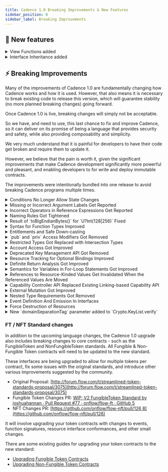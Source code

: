```yaml
---
title: Cadence 1.0 Breaking Improvements & New Features
sidebar_position: 0
sidebar_label: Breaking Improvements
---
```


## 💫 New features

<details>

<summary>View Functions added</summary>

#### 💡 Motivation

View functions allow developers to improve the reliability and safety of their programs, and helps them to reason about the effects of their and the programs of others.

Developers can mark their functions as `view`, which disallows the function from performing state changes. That also makes the intent of functions clear to other programmers, as it allows them to distinguish between functions that change state and ones that do not.

#### ℹ️ Description

Cadence has added support for annotating functions with the `view` keyword, which enforces that no “mutating” operations occur inside the body of the function. The `view` keyword is placed before the `fun` keyword in a function declaration or function expression.

If a function has no `view` annotation, it is considered “non-view”, and users should encounter no difference in behavior in these functions from what they are used to.

If a function does have a `view` annotation, then the following mutating operations are not allowed:

- Writing to, modifying, or destroying any resources
- Writing to or modifying any references
- Assigning to or modifying any variables that cannot be determined to have been created locally inside of the `view` function in question. In particular, this means that captured and global variables cannot be written in these functions
- Calling a non-`view` function
  This feature was proposed in [FLIP 1056](https://github.com/onflow/flips/blob/main/cadence/20220715-cadence-purity-analysis.md). To learn more, please consult the FLIP and documentation.

#### 🔄 Adoption

You can adopt view functions by adding the `view` modifier to all functions that do not perform mutating operations.

#### ✨ Example

Before:
The function `getCount` of a hypothetical NFT collection returns the number of NFTs in the collection.

```cadence

access(all)
resource Collection {

  access(all)
  var ownedNFTs: @{UInt64: NonFungibleToken.NFT}

  init () {
    self.ownedNFTs<- {}
  }

  access(all)
  fun getCount(): Int {
    returnself.ownedNFTs.length
  }

  /* ... rest of implementation ... */
}

```

After:
The function `getCount` does not perform any state changes, it only reads the length of the collection and returns it. Therefore it can be marked as `view.`

```cadence

    access(all)
    view fun getCount(): Int {
//  ^^^^ addedreturnself.ownedNFTs.length
    }

```

</details>

<details>

<summary>Interface Inheritance added</summary>

#### 💡 Motivation

Previously, interfaces could not inherit from other interfaces, which required developers to repeat code.
Interface inheritance allows code abstraction and code reuse.

#### ℹ️ Description and ✨ example

Interfaces can now inherit from other interfaces of the same kind. This makes it easier for developers to structure their conformances and reduces a lot of redundant code.

For example, suppose there are two resource interfaces `Receiver` and `Vault`, and suppose all implementations of the `Vault` would also need to conform to the interface `Receiver`.

Previously, there was no way to enforce this. Anyone who implements the `Vault` would have to explicitly specify that their concrete type also implements the `Receiver`. But it was not always guaranteed that all implementations would follow this informal agreement.
With interface inheritance, the `Vault` interface can now inherit/conform to the `Receiver` interface.

```cadence
access(all)
resource interface Receiver {
    access(all)
    fun deposit(_ something:@AnyResource)
}

access(all)
resource interface Vault: Receiver {
    access(all)
    fun withdraw(_ amount: Int):@Vault
}
```

Thus, anyone implementing the `Vault` interface would also have to implement the `Receiver` interface as well.

```cadence
access(all)
resource MyVault: Vault {
  // Required!
  access(all)
  fun withdraw(_ amount: Int):@Vault {}
  // Required!
  access(all)
  fun deposit(_ something:@AnyResource) {}
}
```

This feature was proposed in [FLIP 40](https://github.com/onflow/flips/blob/main/cadence/20221024-interface-inheritance.md). To learn more, please consult the FLIP and documentation.

</details>

## ⚡ Breaking Improvements

Many of the improvements of Cadence 1.0 are fundamentally changing how Cadence works and how it is used. However, that also means it is necessary to break existing code to release this version, which will guarantee stability (no more planned breaking changes) going forward.

Once Cadence 1.0 is live, breaking changes will simply not be acceptable.

So we have, and need to use, this last chance to fix and improve Cadence, so it can deliver on its promise of being a language that provides security and safety, while also providing composability and simplicity.

We very much understand that it is painful for developers to have their code get broken and require them to update it.

However, we believe that the pain is worth it, given the significant improvements that make Cadence development significantly more powerful and pleasant, and enabling developers to for write and deploy immutable contracts.

The improvements were intentionally bundled into one release to avoid breaking Cadence programs multiple times.

<details>

<summary>Conditions No Longer Allow State Changes</summary>

#### 💡 Motivation

In the current version of Cadence, pre-conditions and post-conditions may perform state changes, e.g. by calling a function that performs a mutation. This may result in unexpected behavior, which might lead to bugs.

To make conditions predictable, they are no longer allowed to perform state changes.

#### ℹ️ Description

Pre-conditions and post-conditions are now considered `view` contexts, meaning that any operations that would be prevented inside of a `view` function are also not permitted in a pre-condition or post-condition.

This is to prevent underhanded code wherein a user modifies global or contract state inside of a condition, where they are meant to simply be asserting properties of that state.

In particular, since only expressions were permitted inside conditions already, this means that if users wish to call any functions in conditions, these functions must now be made `view` functions.

This improvement was proposed in [FLIP 1056 7](https://github.com/onflow/flips/blob/main/cadence/20220715-cadence-purity-analysis.md). To learn more, please consult the FLIP and documentation.

#### 🔄 Adoption

Conditions which perform mutations will now result in the error “Impure operation performed in view context”.
Adjust the code in the condition so it does not perform mutations.

The condition may be considered mutating, because it calls a mutating, i.e. non-`view` function. It might be possible to mark the called function as `view`, and the body of the function may need to get updated in turn.

#### ✨ Example

**Before:**

The function `withdraw` of a hypothetical NFT collection interface allows the withdrawal of an NFT with a specific ID. In its post-condition, the function states that at the end of the function, the collection should have exactly one fewer item than at the beginning of the function.

```cadence
access(all)
resource interface Collection {

  access(all)
  fun getCount(): Int

  access(all)
  fun withdraw(id: UInt64):@NFT {
    post {
          getCount() == before(getCount()) - 1
    }
  }

  /* ... rest of interface ... */
}
```

**After:**

The calls to `getCount` in the post-condition are not allowed and result in the error “Impure operation performed in view context”, because the `getCount` function is considered a mutating function, as it does not have the `view` modifier.

Here, as the `getCount` function only performs a read-only operation and does not change any state, it can be marked as `view`.

```cadence
    access(all)
    view fun getCount(): Int
//  ^^^^
```

</details>

<details>

<summary>Missing or Incorrect Argument Labels Get Reported</summary>

#### 💡 Motivation

Previously, missing or incorrect argument labels of function calls were not reported. This had the potential to confuse developers or readers of programs, and could potentially lead to bugs.

#### ℹ️ Description

Function calls with missing argument labels are now reported with the error message “missing argument label”, and function calls with incorrect argument labels are now reported with the error message “incorrect argument label”.

#### 🔄 Adoption

- Function calls with missing argument labels should be updated to include the required argument labels.
- Function calls with incorrect argument labels should be fixed by providing the correct argument labels.

#### ✨ Example

Contract `TestContract` deployed at address `0x1`:

```cadence
access(all)
contract TestContract {

  access(all)
  structTestStruct {

  access(all)
  let a: Int

  access(all)
  let b: String

  init(first: Int, second: String) {
    self.a = first
    self.b = second
    }
  }
}
```

**Incorrect program**:

The initializer of `TestContract.TestStruct` expects the argument labels `first` and `second`.

However, the call of the initializer provides the incorrect argument label `wrong` for the first argument, and is missing the label for the second argument.

```cadence

// Scriptimport TestContract from 0x1

access(all)
fun main() {
    TestContract.TestStruct(wrong: 123, "abc")
}

```

This now results in the following errors:

```go

error: incorrect argument label
  --> script:4:34
   |
 4 |           TestContract.TestStruct(wrong: 123, "abc")
   |                                   ^^^^^ expected `first`, got `wrong`

error: missing argument label: `second`
  --> script:4:46
   |
 4 |           TestContract.TestStruct(wrong: 123, "abc")
   |                                               ^^^^^

```

**Corrected program**:

```cadence

// Scriptimport TestContract from 0x1
access(all)
fun main() {
    TestContract.TestStruct(first: 123, second: "abc")
}

```

We would like to thank community member @justjoolz for reporting this bug.

</details>

<details>

<summary>Incorrect Operators in Reference Expressions Get Reported</summary>

#### 💡 Motivation

Previously, incorrect operators in reference expressions were not reported.

This had the potential to confuse developers or readers of programs, and could potentially lead to bugs.

#### ℹ️ Description

The syntax for reference expressions is `&v as &T`, which represents taking a reference to value `v` as type `T`.
Reference expressions that used other operators, such as `as?` and `as!`, e.g. `&v as! &T`, were incorrect and were previously not reported as an error.

The syntax for reference expressions improved to just `&v`. The type of the resulting reference must still be provided explicitly.
If the type is not explicitly provided, the error “cannot infer type from reference expression: requires an explicit type annotation” is reported.

For example, existing expressions like `&v as &T` provide an explicit type, as they statically assert the type using `as &T`. Such expressions thus keep working and do *not* have to be changed.

Another way to provide the type for the reference is by explicitly typing the target of the expression, for example, in a variable declaration, e.g. via `let ref: &T = &v`.

This improvement was proposed in [FLIP 941](https://github.com/onflow/flips/blob/main/cadence/20220516-reference-creation-semantics.md). To learn more, please consult the FLIP and documentation.

#### 🔄 Adoption

Reference expressions which use an operator other than `as` need to be changed to use the `as` operator.
In cases where the type is already explicit, the static type assertion (`as &T`) can be removed.

#### ✨ Example

**Incorrect program**:
The reference expression uses the incorrect operator `as!`.

```cadence
let number = 1
let ref = &number as! &Int
```

This now results in the following error:

```bash
error: cannot infer type from reference expression: requires an explicit type annotation
 --> test:3:17
  |
3 |let ref = &number as! &Int
  |           ^
```

**Corrected program**:

```cadence
let number = 1
let ref = &number as &Int
```

Alternatively, the same code can now also be written as follows:

```cadence
let number = 1
let ref: &Int = &number
```

</details>

<details>

<summary>Naming Rules Got Tightened</summary>

#### 💡 Motivation

Previously, Cadence allowed language keywords (e.g. `continue`, `for`, etc.) to be used as names. For example, the following program was allowed:

```cadence
fun continue(import: Int, break: String) { ... }
```

This had the potential to confuse developers or readers of programs, and could potentially lead to bugs.

#### ℹ️ Description

Most language keywords are no longer allowed to be used as names.
Some keywords are still allowed to be used as names, as they have limited significance within the language. These allowed keywords are as follows:

- `from`: only used in import statements `import foo from ...`
- `account`: used in access modifiers `access(account) let ...`
- `all`: used in access modifier `access(all) let ...`
- `view`: used as modifier for function declarations and expressions `view fun foo()...`, let `f = view fun () ...`
  Any other keywords will raise an error during parsing, such as:

```cadence
let break: Int = 0
//  ^ error: expected identifier after start of variable declaration, got keyword break
```

#### 🔄 Adoption

Names which use language keywords must be renamed.

#### ✨ Example

**Before:**
A variable is named after a language keyword.

```cadence
let contract = signer.borrow<&MyContract>(name: "MyContract")
//  ^ error: expected identifier after start of variable declaration, got keyword contract
```

**After:**
The variable is renamed to avoid the clash with the language keyword.

```cadence
let myContract = signer.borrow<&MyContract>(name: "MyContract")
```

</details>

<details>

<summary>Result of `toBigEndianBytes()` for `U?Int(128|256)` Fixed</summary>

#### 💡 Motivation

Previously, the implementation of `.toBigEndianBytes()` was incorrect for the large integer types `Int128`, `Int256`, `UInt128`, and `UInt256`.

This had the potential to confuse developers or readers of programs, and could potentially lead to bugs.

#### ℹ️ Description

Calling the `toBigEndianBytes` function on smaller sized integer types returns the exact number of bytes that fit into the type, left-padded with zeros. For instance, `Int64(1).toBigEndianBytes()` returns an array of 8 bytes, as the size of `Int64` is 64 bits, 8 bytes.

Previously, the `toBigEndianBytes` function erroneously returned variable-length byte arrays without padding for the large integer types `Int128`, `Int256`, `UInt128`, and `UInt256`. This was inconsistent with the smaller fixed-size numeric types, such as `Int8`, and `Int32`.

To fix this inconsistency, `Int128` and `UInt128` now always return arrays of 16 bytes, while `Int256` and `UInt256` return 32 bytes.

#### ✨ Example

```cadence
let someNum: UInt128 = 123456789
let someBytes: [UInt8] = someNum.toBigEndianBytes()
// OLD behavior;
// someBytes = [7, 91, 205, 21]
// NEW behavior:
// someBytes = [0, 0, 0, 0, 0, 0, 0, 0, 0, 0, 0, 0, 7, 91, 205, 21]
```

#### 🔄 Adoption

Programs that use `toBigEndianBytes` directly, or indirectly by depending on other programs, should be checked for how the result of the function is used. It might be necessary to adjust the code to restore existing behavior.

If a program relied on the previous behavior of truncating the leading zeros, then the old behavior can be recovered by first converting to a variable-length type, `Int` or `UInt`, as the `toBigEndianBytes` function retains the variable-length byte representations, i.e. the result has no padding bytes.

```cadence
let someNum: UInt128 = 123456789
let someBytes: [UInt8] = UInt(someNum).toBigEndianBytes()
// someBytes = [7, 91, 205, 21]
```

</details>

<details>

<summary>Syntax for Function Types Improved</summary>

#### 💡 Motivation

Previously, function types were expressed using a different syntax from function declarations or expressions. The previous syntax was unintuitive for developers, making it hard to write and read code that used function types.

#### ℹ️ Description and ✨ examples

Function types are now expressed using the `fun` keyword, just like expressions and declarations. This improves readability and makes function types more obvious.

For example, given the following function declaration:

```cadence
fun foo(n: Int8, s: String): Int16 { /* ... */ }
```

The function `foo` now has the type `fun(Int8, String): Int16`.
The `:` token is right-associative, so functions that return other functions can have their types written without nested parentheses:

```cadence
fun curriedAdd(_ x: Int): fun(Int): Int {
  return fun(_ y: Int): Int {
    return x+ y
  }
}
// function `curriedAdd` has the type `fun(Int): fun(Int): Int`
```

To further bring the syntax for function types closer to the syntax of function declarations expressions, it is now possible to omit the return type, in which case the return type defaults to `Void`.

```rust
fun logTwice(_ value: AnyStruct) {// Return type is implicitly `Void`
  log(value)
  log(value)
}

// The function types of these variables are equivalent
let logTwice1: fun(AnyStruct): Void = logTwice
let logTwice2: fun(AnyStruct) = logTwice
```

As a bonus consequence, it is now allowed for any type to be parenthesized. This is useful for complex type signatures, or for expressing optional functions:

```rust

// A function that returns an optional Int16
let optFun1: fun (Int8): Int16? =
  fun (_: Int8): Int? { return nil }

// An optional function that returns an Int16
let optFun2: (fun (Int8): Int16)? = nil

```

This improvement was proposed in \*\*\*\*[FLIP 43](https://github.com/onflow/flips/blob/main/cadence/20221018-change-fun-type-syntax.md).

#### 🔄 Adoption

Programs that use the old function type syntax need to be updated by replacing the surrounding parentheses of function types with the `fun` keyword.

**Before:**

```rust
let baz: ((Int8, String): Int16) = foo
      // ^                     ^
      // surrounding parentheses of function type
```

**After:**

```cadence
let baz: fun (Int8, String): Int16 = foo
```

</details>

<details>

<summary>Entitlements and Safe Down-casting</summary>

#### 💡 Motivation

Previously, Cadence’s main access-control mechanism, restricted reference types, has been a source of confusion and mistakes for contract developers.

Developers new to Cadence often were surprised and did not understand why access-restricted functions, like the `withdraw` function of the fungible token `Vault` resource type, were declared as `pub`, making the function publicly accessible – access would later be restricted through a restricted type.

It was too easy to accidentally give out a `Capability` with a more permissible type than intended, leading to security problems.
Additionally, because what fields and functions were available to a reference depended on what the type of the reference was, references could not be downcast, leading to ergonomic issues.

#### ℹ️ Description

Access control has improved significantly.
When giving another user a reference or `Capability` to a value you own, the fields and functions that the user can access is determined by the type of the reference or `Capability`.

Previously, access to a value of type `T`, e.g. via a reference `&T`, would give access to all fields and functions of `T`. Access could be restricted, by using a restricted type. For example, a restricted reference `&T{I}` could only access members that were `pub` on `I`. Since references could not be downcast, any members defined on `T` but not on `I` were unavailable to this reference, even if they were `pub`.

Access control is now handled using a new feature called Entitlements, as originally proposed across [\*\*FLIP 54 3](https://github.com/onflow/flips/blob/main/cadence/20221214-auth-remodel.md)** and **[FLIP 94 3](https://github.com/onflow/flips/blob/main/cadence/20230623-entitlement-improvements.md)\*\*.

A reference can now be “entitled” to certain facets of an object. For example, the reference `auth(Withdraw) &Vault` is entitled to access fields and functions of `Vault` which require the `Withdraw` entitlement.

Entitlements can be are declared using the new `entitlement` syntax.

Members can be made to require entitlements using the access modifier syntax `access(E)`, where `E` is an entitlement that the user must posses.

For example:

```cadence
entitlement Withdraw

access(Withdraw)
fun withdraw(amount: UFix64): @Vault
```

References can now always be down-casted, the standalone `auth` modifier is not necessary anymore, and got removed.

For example, the reference `&{Provider}` can now be downcast to `&Vault`, so access control is now handled entirely through entitlements, rather than types.

To learn more, please refer to the [documentation](https://cadence-lang.org/docs/1.0/language/access-control#entitlements).

#### 🔄 Adoption

The access modifiers of fields and functions need to be carefully audited and updated.

Fields and functions that have the `pub` access modifier are now callable by anyone with any reference to that type. If access to the member should be restricted, the `pub` access modifier needs to be replaced with an entitlement access modifier.

When creating a `Capability` or a reference to a value, **it must be carefully considered which entitlements are provided to the recipient of that `Capability` or reference** – only the entitlements which are necessary and not more should be include in the `auth` modifier of the reference type.

#### ✨ Example

**Before:**
The `Vault` resource was originally written like so:

```cadence
access(all)
resource interface Provider {
  access(all)
  funwithdraw(amount:UFix64): @Vault {
  // ...
  }
}

access(all)
resource Vault: Provider, Receiver, Balance {
  access(all)
  fun withdraw(amount:UFix64): @Vault {
  // ...
  }

  access(all)
  fun deposit(from: @Vault) {
  // ...
  }

  access(all)
  var balance: UFix64
}

```

**After:**
The `Vault` resource might now be written like this:

```cadence

access(all) entitlement Withdraw

access(all)
resource interface Provider {
  access(Withdraw)
  funwithdraw(amount:UFix64): @Vault {
  // ...
  }
}

access(all)
resource Vault: Provider, Receiver, Balance {

  access(Withdraw)// withdrawal requires permission
  fun withdraw(amount:UFix64): @Vault {
  // ...
  }

  access(all)
  fun deposit(from: @Vault) {
  // ...
  }

  access(all)
  var balance: UFix64
}
```

Here, the `access(Withdraw)` syntax means that a reference to `Vault` must possess the `Withdraw` entitlement in order to be allowed to call the `withdraw` function, which can be given when a reference or `Capability` is created by using a new syntax: `auth(Withdraw) &Vault`.

This would allow developers to safely downcast `&{Provider}` references to `&Vault` references if they want to access functions like `deposit` and `balance`, without enabling them to call `withdraw`.

</details>

<details>

<summary>`pub` and `priv` Access Modifiers Got Removed</summary>

#### 💡 Motivation

With the previously mentioned entitlements feature, which uses `access(E)` syntax to denote entitled access, the `pub`, `priv` and `pub(set)` modifiers became the only access modifiers that did not use the `access` syntax.

This made the syntax inconsistent, making it harder to read and understand programs.

In addition, `pub` and `priv` already had alternatives/equivalents: `access(all)` and `access(self)`.

#### ℹ️ Description

The `pub`, `priv` and `pub(set)` access modifiers got removed from the language, in favor of their more explicit `access(all)` and `access(self)` equivalents (for `pub` and `priv`, respectively).

This makes access modifiers more uniform and better match the new entitlements syntax.

This improvement was originally proposed in [FLIP 84 2](https://github.com/onflow/flips/blob/main/cadence/20230505-remove-priv-and-pub.md).

#### 🔄 Adoption

Users should replace any `pub` modifiers with `access(all)`, and any `priv` modifiers with `access(self)`.

Fields that were defined as `pub(set)` will no longer be publicly assignable, and no access modifier now exists that replicates this old behavior. If the field should stay publicly assignable, a `access(all)` setter function that updates the field needs to be added, and users have to switch to using it instead of directly assigning to the field.

#### ✨ Example

**Before:**
Types and members could be declared with `pub` and `priv`:

```cadence
pub resource interface Collection {
  pub fun getCount(): Int

  priv fun myPrivateFunction()

  pub(set) let settableInt: Int

  /* ... rest of interface ... */
}
```

**After:**
The same behavior can be achieved with `access(all)` and `access(self)`

```cadence
access(all)
resource interface Collection {

  access(all)
  fun getCount(): Int

  access(self)
  fun myPrivateFunction()

  access(all)
  let settableInt: Int

  // Add a public setter method, replacing pub(set)
  access(all)
  fun setIntValue(_ i:Int): Int

  /* ... rest of interface ... */
}
```

</details>

<details>

<summary>Restricted Types Got Replaced with Intersection Types</summary>

#### 💡 Motivation

With the improvements to access control enabled by entitlements and safe down-casting, the restricted type feature is redundant.

#### ℹ️ Description

Restricted types have been removed. All types, including references, can now be down-casted, restricted types are no longer used for access control.

At the same time intersection types got introduced. Intersection types have the syntax `{I1, I2, ... In}`, where all elements of the set of types (`I1, I2, ... In`) are interface types. A value is part of the intersection type if it conforms to all the interfaces in the intersection type’s interface set. This functionality is equivalent to restricted types that restricted `AnyStruct` and `AnyResource.`

This improvement was proposed in [FLIP 85](https://github.com/onflow/flips/blob/main/cadence/20230505-remove-restricted-types.md). To learn more, please consult the FLIP and documentation.

#### 🔄 Adoption

Code that relies on the restriction behavior of restricted types can be safely changed to just use the concrete type directly, as entitlements will make this safe. For example, `&Vault{Balance}` can be replaced with just `&Vault`, as access to `&Vault` only provides access to safe operations, like getting the balance – **privileged operations, like withdrawal, need additional entitlements.**

Code that uses `AnyStruct` or `AnyResource` explicitly as the restricted type, e.g. in a reference, `&AnyResource{I}`, needs to remove the use of `AnyStruct` / `AnyResource`. Code that already uses the syntax `&{I}` can stay as-is.

#### ✨ Example

**Before:**

This function accepted a reference to a `T` value, but restricted what functions were allowed to be called on it to those defined on the `X`, `Y`, and `Z` interfaces.

```cadence
access(all)
resource interface X {
  access(all)
  fun foo()
}

access(all)
resource interface Y {
  access(all)
  fun bar()
}

access(all)
resource interface Z {
  access(all)
  fun baz()
}

access(all)
resource T: X, Y, Z {
  // implement interfaces
  access(all)
  fun qux() {
  // ...
  }
}

access(all)
fun exampleFun(param: &T{X, Y, Z}) {
  // `param` cannot call `qux` here, because it is restricted to
  // `X`, `Y` and `Z`.
}

```

**After:**
This function can be safely rewritten as:

```cadence
access(all)
resource interface X {
  access(all)
  fun foo()
}

access(all)
resource interface Y {
  access(all)
  fun bar()
}

resource interface Z {
  access(all)
  fun baz()
}

access(all)
entitlement Q

access(all)
resource T: X, Y, Z {
  // implement interfaces
  access(Q)
  fun qux() {
  // ...
  }
}

access(all)
fun exampleFun(param: &T) {
  // `param` still cannot call `qux` here, because it lacks entitlement `Q`
}

```

Any functions on `T` that the author of `T` does not want users to be able to call publicly should be defined with entitlements, and thus will not be accessible to the unauthorized `param` reference, like with `qux` above.

</details>

<details>

<summary>Account Access Got Improved</summary>

#### 💡 Motivation

Previously, access to accounts was granted wholesale: Users would sign a transaction, authorizing the code of the transaction to perform any kind of operation, for example, write to storage, but also add keys or contracts.

Users had to trust that a transaction would only perform supposed access, e.g. storage access to withdraw tokens, but still had to grant full access, which would allow the transaction to perform other operations.

Dapp developers who require users to sign transactions should be able to request the minimum amount of access to perform the intended operation, i.e. developers should be able to follow the principle of least privilege (PoLA).

This allows users to trust the transaction and Dapp.

#### ℹ️ Description

Previously, access to accounts was provided through the built-in types `AuthAccount` and `PublicAccount`: `AuthAccount` provided full *write* access to an account, whereas `PublicAccount` only provided *read* access.

With the introduction of entitlements, this access is now expressed using entitlements and references, and only a single `Account` type is necessary. In addition, storage related functionality were moved to the field `Account.storage`.

Access to administrative account operations, such as writing to storage, adding keys, or adding contracts, is now gated by both coarse grained entitlements (e.g. `Storage`, which grants access to all storage related functions, and `Keys`, which grants access to all key management functions), as well as fine-grained entitlements (e.g. `SaveValue` to save a value to storage, or `AddKey` to add a new key to the account).

Transactions can now request the particular entitlements necessary to perform the operations in the transaction.

This improvement was proposed in [FLIP 92](https://github.com/onflow/flips/blob/main/cadence/20230525-account-type.md). To learn more, consult the FLIP and the documentation.

#### 🔄 Adoption

Code that previously used `PublicAccount` can simply be replaced with an unauthorized account reference, `&Account.`

Code that previously used `AuthAccount` must be replaced with an authorized account reference. Depending on what functionality of the account is accessed, the appropriate entitlements have to be specified.

For example, if the `save` function of `AuthAccount` was used before, the function call must be replaced with `storage.save`, and the `SaveValue` or `Storage` entitlement is required.

#### ✨ Example

**Before:**

The transactions wants to save a value to storage. It must request access to the whole account, even though it does not need access beyond writing to storage.

```cadence
transaction {
  prepare(signer: AuthAccount) {
    signer.save("Test", to: /storage/test)
  }
}
```

**After:**

The transaction requests the fine-grained account entitlement `SaveValue`, which allows the transaction to call the `save` function.

```cadence
transaction {
  prepare(signer: auth(SaveValue)&Account) {
    signer.storage.save("Test", to: /storage/test)
  }
}
```

If the transaction attempts to perform other operations, such as adding a new key, it is rejected:

```cadence
transaction {
  prepare(signer: auth(SaveValue)&Account) {
    signer.storage.save("Test", to: /storage/test)
    signer.keys.add(/* ... */)
    //          ^^^ Error: Cannot call function, requires `AddKey` or `Keys` entitlement
  }
}
```

</details>

<details>

<summary>Deprecated Key Management API Got Removed</summary>

#### 💡 Motivation

Cadence provides two key management APIs:

- The original, low-level API, which worked with RLP-encoded keys
- The improved, high-level API, which works with convenient data types like `PublicKey`, `HashAlgorithm`, and `SignatureAlgorithm`
  The improved API was introduced, as the original API was difficult to use and error-prone.
  The original API was deprecated in early 2022.

#### ℹ️ Description

The original account key management API, got removed. Instead, the improved key management API should be used.
To learn more,

#### 🔄 Adoption

Replace uses of the original account key management API functions with equivalents of the improved API:
| Removed | Replacement |
| --------------------------- | ------------------- |
| AuthAccount.addPublicKey | Account.keys.add |
| AuthAccount.removePublicKey | Account.keys.revoke |
To learn more, please refer to the [documentation](https://developers.flow.com/cadence/language/accounts#account-keys).

#### ✨ Example

**Before:**

```cadence

transaction(encodedPublicKey: [UInt8]) {
  prepare(signer: AuthAccount) {
    signer.addPublicKey(encodedPublicKey)
  }
}

```

**After:**

```cadence
transaction(publicKey: [UInt8]) {
  prepare(signer: auth(Keys) &Account) {
    signer.keys.add(
      publicKey: PublicKey(
        publicKey: publicKey,
        signatureAlgorithm: SignatureAlgorithm.ECDSA_P256
      ),
      hashAlgorithm: HashAlgorithm.SHA3_256,
      weight: 100.0
    )
  }
}
```

</details>

<details>

<summary>Resource Tracking for Optional Bindings Improved</summary>

#### 💡 Motivation

Previously, resource tracking for optional bindings (”if-let statements”) was implemented incorrectly, leading to errors for valid code.
This required developers to add workarounds to their code.

#### ℹ️ Description

Resource tracking for optional bindings (”if-let statements”) was fixed.

For example, the following program used to be invalid, reporting a resource loss error for `optR`:

```cadence
resource R {}
fun asOpt(_ r: @R): @R? {
  return <-r
}

fun test() {
  let r <- create R()
  let optR <- asOpt(<-r)
  if let r2 <- optR {
      destroy r2
  }
}
```

This program is now considered valid.

#### 🔄 Adoption

New programs do not need workarounds anymore, and can be written naturally.

Programs that previously resolved the incorrect resource loss error with a workaround, for example by invalidating the resource also in the else-branch or after the if-statement, are now invalid:

```cadence

fun test() {
  let r <- createR()
  let optR <-asOpt(<-r)
  if let r2 <- optR {
    destroy r2
  } else {
    destroy optR
    // unnecessary, but added to avoid error
  }
}
```

The unnecessary workaround needs to be removed.

</details>

<details>

<summary>Definite Return Analysis Got Improved</summary>

#### 💡 Motivation

Definite return analysis determines if a function always exits, in all possible execution paths, e.g. through a `return` statement, or by calling a function that never returns, like `panic`.

This analysis was incomplete and required developers to add workarounds to their code.

#### ℹ️ Description

The definite return analysis got significantly improved.

This means that the following program is now accepted: both branches of the if-statement exit, one using a `return` statement, the other using a function that never returns, `panic`:

```cadence
resource R {}

fun mint(id: UInt64):@R {
  if id > 100 {
    return <- create R()
  } else {
    panic("bad id")
  }
}
```

The program above was previously rejected with a “missing return statement” error – even though we can convince ourselves that the function will exit in both branches of the if-statement, and that any code after the if-statement is unreachable, the type checker was not able to detect that – it now does.

#### 🔄 Adoption

New programs do not need workarounds anymore, and can be written naturally.
Programs that previously resolved the incorrect error with a workaround, for example by adding an additional exit at the end of the function, are now invalid:

```cadence

resource R {}

fun mint(id: UInt64):@R {
  if id > 100 {
    return <- create R()
  } else {
    panic("bad id")
  }

  // unnecessary, but added to avoid error
  panic("unreachable")
}
```

The improved type checker now detects and reports the unreachable code after the if-statement as an error:

```bash
error: unreachable statement
--> test.cdc:12:4
  |
12|  panic("unreachable")
  |  ^^^^^^^^^^^^^^^^^^^^
exit status 1
```

To make the code valid, simply remove the unreachable code.

</details>

<details>

<summary>Semantics for Variables in For-Loop Statements Got Improved</summary>

#### 💡 Motivation

Previously, the iteration variable of `for-in` loops was re-assigned on each iteration.

Even though this is a common behavior in many programming languages, it is surprising behavior and a source of bugs.

The behavior was improved to the often assumed/expected behavior of a new iteration variable being introduced for each iteration, which reduces the likelihood for a bug.

#### ℹ️ Description

The behavior of `for-in` loops improved, so that a new iteration variable is introduced for each iteration.

This change only affects few programs, as the behavior change is only noticeable if the program captures the iteration variable in a function value (closure).

This improvement was proposed in [FLIP 13 1](https://github.com/onflow/flips/blob/main/cadence/20221011-for-loop-semantics.md). To learn more, consult the FLIP and documentation.

#### ✨ Example

Previously, `values` would result in `[3, 3, 3]`, which might be surprising and unexpected. This is because `x` was *reassigned* the current array element on each iteration, leading to each function in `fs` returning the last element of the array.

```cadence
// Capture the values of the array [1, 2, 3]
let fs: [((): Int)] = []
for x in [1, 2, 3] {
  // Create a list of functions that return the array value
  fs.append(fun (): Int {
    return x
  })
}

// Evaluate each function and gather all array values
let values: [Int] = []
for f in fs {
  values.append(f())
}
```

</details>

<details>

<summary>References to Resource-Kinded Values Get Invalidated When the Referenced Values Are Moved</summary>

#### 💡 Motivation

Previously, when a reference is taken to a resource, that reference remains valid even if the resource was moved, for example when created and moved into an account, or moved from one account into another.

In other words, references to resources stayed alive forever. This could be a potential safety foot-gun, where one could gain/give/retain unintended access to resources through references.

#### ℹ️ Description

References are now invalidated if the referenced resource is moved after the reference was taken. The reference is invalidated upon the first move, regardless of the origin and the destination.

This feature was proposed in [FLIP 1043](https://github.com/onflow/flips/blob/main/cadence/20220708-resource-reference-invalidation.md). To learn more, please consult the FLIP and documentation.

#### ✨ Example

```cadence
// Create a resource.
let r <-createR()

// And take a reference.
let ref = &r as &R

// Then move the resource into an account.
account.save(<-r, to: /storage/r)

// Update the reference.
ref.id = 2

```

Old behavior:

```cadence

// This will also update the referenced resource in the account.
ref.id = 2

```

The above operation will now result in a static error.

```cadence

// Trying to update/access the reference will produce a static error:
//     "invalid reference: referenced resource may have been moved or destroyed"
ref.id = 2

```

However, not all scenarios can be detected statically. e.g:

```cadence

fun test(ref: &R) {
  ref.id = 2
}
```

In the above function, it is not possible to determine whether the resource to which the reference was taken has been moved or not. Therefore, such cases are checked at run-time, and a run-time error will occur if the resource has been moved.

#### 🔄 Adoption

Review code that uses references to resources, and check for cases where the referenced resource is moved. Such code may now be reported as invalid, or result in the program being aborted with an error when a reference to a moved resource is de-referenced.

</details>

<details>

<summary>Capability Controller API Replaced Existing Linking-based Capability API</summary>

#### 💡 Motivation

Cadence encourages a capability-based security model. Capabilities are themselves a new concept that most Cadence programmers need to understand.

The existing API for capabilities was centered around “links” and “linking”, and the associated concepts of the public and private storage domains, led to capabilities being even confusing and awkward to use.
An better API is easier to understand and easier to work with.

#### ℹ️ Description

The existing linking-based capability API has been replaced by a more powerful and easier to use API based on the notion of Capability Controllers. The new API makes the creation of new and the revocation of existing capabilities simpler.

This improvement was proposed in [FLIP 798 9](https://github.com/onflow/flips/blob/main/cadence/20220203-capability-controllers.md). To learn more, consult the FLIP and the documentation.

#### 🔄 Adoption

Existing uses of the linking-based capability API must be replaced with the new Capability Controller API.
| Removed | Replacement |
| --------------------------------------------------------------- | --------------------------------------------------------------------- | ------------------------------------ | --------------------------------------------------------------------- |
| AuthAccount.link, with private path | Account.capabilities.storage.issue |
| AuthAccount.link, with public path | Account.capabilities.storage.issue and Account.capabilities.publish |
| AuthAccount.linkAccount | AuthAccount.capabilities.account.issue |
| AuthAccount.unlink, with private path | - Get capability controller: Account.capabilities.storage/account.get |
| - Revoke controller: Storage/AccountCapabilityController.delete | | AuthAccount.unlink, with public path | - Get capability controller: Account.capabilities.storage/account.get |

- Revoke controller: Storage/AccountCapabilityController.delete
- Unpublish capability:Account.capabilities.unpublish || AuthAccount/PublicAccount.getCapability | Account.capabilities.get || AuthAccount/PublicAccount.getCapability with followed borrow | Account.capabilities.borow || AuthAccount.getLinkTarget | N/A |

#### ✨ Example

Assume there is a `Counter` resource which stores a count, and it implements an interface `HasCount` which is used to allow read access to the count.

```cadence
access(all)
resource interface HasCount {
  access(all)
  count: Int
}

access(all)
resource Counter: HasCount {
  access(all)
  var count: Int

  init(count: Int) {
    self.count = count
  }
}
```

Granting access, before:

```cadence
transaction {
  prepare(signer: AuthAccount) {
    signer.save(
      <-create Counter(count: 42),
      to: /storage/counter
    )
    signer.link<&{HasCount}>(
      /public/hasCount,
      target: /storage/counter
    )
  }
}
```

Granting access, after:

```cadence
transaction {
  prepare(signer: auth(Storage, Capabilities)&Account) {
    signer.save(
      <-create Counter(count: 42),
      to: /storage/counter
    )
    let cap = signer.capabilities.storage.issue<&{HasCount}>(
      /storage/counter
    )
    signer.capabilities.publish(cap, at: /public/hasCount)
  }
}
```

Getting access, before:

```cadence
access(all)
fun main(): Int {
  let counterRef = getAccount(0x1)
    .getCapabilities<&{HasCount}>(/public/hasCount)
    .borrow()!
  return counterRef.count
}
```

Getting access, after:

```cadence
access(all)
fun main(): Int {
  let counterRef = getAccount(0x1)
    .capabilities
    .borrow<&{HasCount}>(/public/hasCount)!
  return counterRef.count
}
```

</details>

<details>

<summary>External Mutation Got Improved</summary>

#### 💡 Motivation

A previous version of Cadence (“Secure Cadence”), attempted to prevent a common safety foot-gun: Developers might use the `let` keyword for a container-typed field, assuming it would be immutable.

Though Secure Cadence implements the [Cadence mutability restrictions FLIP](https://github.com/onflow/flips/blob/main/cadence/20211129-cadence-mutability-restrictions.md), it did not fully solve the problem / prevent the foot-gun and there were still ways to mutate such fields, so a proper solution was devised.

To learn more about the problem and motivation to solve it, please read the associated [Vision](https://github.com/onflow/flips/blob/main/cadence/vision/mutability-restrictions.md) document.

#### ℹ️ Description

The mutability of containers (updating a field of a composite value, key of a map, or index of an array) through references has changed:
When a field/element is accessed through a reference, a reference to the accessed inner object is returned, instead of the actual object. These returned references are unauthorized by default, and the author of the object (struct/resource/etc.) can control what operations are permitted on these returned references by using entitlements and entitlement mappings.
This improvement was proposed in two FLIPs:

- [FLIP 89: Change Member Access Semantics](https://github.com/onflow/flips/blob/main/cadence/20230517-member-access-semnatics.md)
- [FLIP 86: Introduce Built-in Mutability Entitlements 1](https://github.com/onflow/flips/blob/main/cadence/20230519-built-in-mutability-entitlements.md)
  To learn more, please consult the FLIPs and the documentation.

#### 🔄 Adoption

As mentioned in the previous section, the most notable change in this improvement is that, when a field/element is accessed through a reference, a reference to the accessed inner object is returned, instead of the actual object. So developers would need to change their code to:

- Work with references, instead of the actual object, when accessing nested objects through a reference.
- Use proper entitlements for fields when they declare their ow `struct` and `resource` types.

#### ✨ Example

Consider the below resource collection:

```cadence

pub resource MasterCollection {
    publet kittyCollection:@Collection
    publet topshotCollection:@Collection
}

pub resource Collection {
    pub(set)var id: String

    access(all)var ownedNFTs: @{UInt64: NonFungibleToken.NFT}

    access(all) fun deposit(token:@NonFungibleToken.NFT) {... }
}

```

Earlier, it was possible to mutate the inner collections, even if someone only had a reference to the `MasterCollection`. e.g:

```cadence

var masterCollectionRef:&MasterCollection=...// Directly updating the field
masterCollectionRef.kittyCollection.id= "NewID"

// Calling a mutating function
masterCollectionRef.kittyCollection.deposit(<-nft)

// Updating via the referencelet ownedNFTsRef=&masterCollectionRef.kittyCollection.ownedNFTsas&{UInt64: NonFungibleToken.NFT}
destroy ownedNFTsRef.insert(key: 1234,<-nft)

```

Once this change is introduced, the above collection can be re-written as below:

```cadence

pub resource MasterCollection {
    access(KittyCollectorMapping)
let kittyCollection:@Collection

    access(TopshotCollectorMapping)
let topshotCollection:@Collection
}

pub resource Collection {
    pub(set)var id: String

    access(Identity)
var ownedNFTs: @{UInt64: NonFungibleToken.NFT}

    access(Insert)
    fun deposit(token:@NonFungibleToken.NFT) {/* ... */ }
}

// Entitlements and mappings for `kittyCollection`

entitlement KittyCollector

entitlement mapping KittyCollectorMapping {
    KittyCollector -> Insert
    KittyCollector -> Remove
}

// Entitlements and mappings for `topshotCollection`

entitlement TopshotCollector

entitlement mapping TopshotCollectorMapping {
    TopshotCollector -> Insert
    TopshotCollector -> Remove
}

```

Then for a reference with no entitlements, none of the previously mentioned operations would be allowed:

```cadence

var masterCollectionRef:&MasterCollection<-...// Error: Cannot update the field. Doesn't have sufficient entitlements.
masterCollectionRef.kittyCollection.id= "NewID"

// Error: Cannot directly update the dictionary. Doesn't have sufficient entitlements.
destroy masterCollectionRef.kittyCollection.ownedNFTs.insert(key: 1234,<-nft)
destroy masterCollectionRef.ownedNFTs.remove(key: 1234)

// Error: Cannot call mutating function. Doesn't have sufficient entitlements.
masterCollectionRef.kittyCollection.deposit(<-nft)

// Error: `masterCollectionRef.kittyCollection.ownedNFTs` is already a non-auth reference.// Thus cannot update the dictionary. Doesn't have sufficient entitlements.let ownedNFTsRef=&masterCollectionRef.kittyCollection.ownedNFTsas&{UInt64: NonFungibleToken.NFT}
destroy ownedNFTsRef.insert(key: 1234,<-nft)

```

To perform these operations on the reference, one would need to have obtained a reference with proper entitlements:

```cadence

var masterCollectionRef: auth{KittyCollector}&MasterCollection<-...// Directly updating the field
masterCollectionRef.kittyCollection.id= "NewID"

// Updating the dictionary
destroy masterCollectionRef.kittyCollection.ownedNFTs.insert(key: 1234,<-nft)
destroy masterCollectionRef.kittyCollection.ownedNFTs.remove(key: 1234)

// Calling a mutating function
masterCollectionRef.kittyCollection.deposit(<-nft)

```

</details>

<details>

<summary>Nested Type Requirements Got Removed</summary>

#### 💡 Motivation

[Nested Type Requirements 3](https://docs.onflow.org/cadence/language/interfaces/#nested-type-requirements) were a fairly advanced concept of the language.

Just like an interface could require a conforming type to provide a certain field or function, it could also have required the conforming type to provide a nested type.

This is an uncommon feature in other programming languages and hard to understand.

In addition, the value of nested type requirements was never realized. While it was previously used in the FT and NFT contracts, the addition of other language features like interface inheritance and events being emittable from interfaces, there were no more uses case compelling enough to justify a feature of this complexity.

#### ℹ️ Description

Contract interfaces can no longer declare any concrete types (`struct`, `resource` or `enum`) in their declarations, as this would create a type requirement. `event` declarations are still allowed, but these create an `event` type limited to the scope of that contract interface; this `event` is not inherited by any implementing contracts. Nested interface declarations are still permitted, however.

This improvement was proposed in [FLIP 118](https://github.com/onflow/flips/blob/main/cadence/20230711-remove-type-requirements.md).

#### 🔄 Adoption

Any existing code that made use of the type requirements feature should be rewritten not to use this feature.

</details>

<details>

<summary>Event Definition And Emission In Interfaces</summary>

#### 💡 Motivation

In order to support the removal of nested type requirements, events have been made define-able and emit-able from contract interfaces, as events were among the only common uses of the type requirements feature.

#### ℹ️ Description

Contract interfaces may now define event types, and these events can be emitted from function conditions and default implementations in those contract interfaces.

This improvement was proposed in [FLIP 111](https://github.com/onflow/flips/blob/main/cadence/20230417-events-emitted-from-interfaces.md).

#### 🔄 Adoption

Contract interfaces that previously used type requirements to enforce that concrete contracts which implement the interface should also declare a specific event, should instead define and emit that event in the interface.

#### ✨ Example

**Before:**

A contract interface like the one below (`SomeInterface`) used a type requirement to enforce that contracts which implement the interface also define a certain event (`Foo`):

```cadence

contract interface SomeInterface {

    event Foo()
// ^^^^^^^^^^^ type requirement

    fun inheritedFunction()
}

contract MyContract: SomeInterface {

    event Foo()
//  ^^^^^^^^^^^ type definition to satisfy type requirement

    fun inheritedFunction() {
// ...
        emit Foo()
    }
}

```

**After:**

This can be rewritten to emit the event directly from the interface, so that any contracts that implement `Intf` will always emit `Foo` when `inheritedFunction` is called:

```cadence

contract interface Intf {

    event Foo()
// ^^^^^^^^^^^ type definition

    fun inheritedFunction() {
       pre {
          emit Foo()
       }
    }
}

```

</details>

<details>

<summary>Force Destruction of Resources</summary>

#### 💡 Motivation

It was previously possible to panic in the body of a resource or attachment’s `destroy` method, effectively preventing the destruction or removal of that resource from an account. This could be used as an attack vector by handing people undesirable resources or hydrating resources to make them extremely large or otherwise contain undesirable content.

#### ℹ️ Description

Contracts may no longer define `destroy` functions on their resources, and are no longer required to explicitly handle the destruction of resource fields. These will instead be implicitly destroyed whenever a resource is destroyed.
Additionally, developers may define a `ResourceDestroyed` event in the body of a resource definition using default arguments, which will be lazily evaluated and then emitted whenever a resource of that type is destroyed.
This improvement was proposed in [FLIP 131 4](https://github.com/onflow/flips/pull/131).

#### 🔄 Adoption

Contracts that previously used destroy methods will need to remove them, and potentially define a ResourceDestroyed event to track destruction if necessary.

#### ✨ Example

A pair of resources previously written as:

```cadence

eventE(id:Int)
resourceSubResource {
let id:Intinit(id: Int) {
        self.id = id
    }
destroy() {
       emitE(id: self.id)
    }
}
resource R {
let subR: @SubResourceinit(id: Int) {
      self.subR <- createSubResource(id: id)
   }
destroy() {
      destroy self.subR
   }
}

```

can now be equivalently written as:

```cadence

resource SubResource {
    event ResourceDestroyed(id: Int=self.id)
let id: Int
init(id: Int) {
self.id= id
    }
}
resource R {
let subR:@SubResourceinit(id: Int) {
self.subR<- create SubResource(id: id)
   }
}

```

</details>

<details>

<summary>New `domainSeparationTag` parameter added to `Crypto.KeyList.verify`</summary>

#### 💡 Motivation

`KeyList`’s `verify` function used to hardcode the domain separation tag (`"FLOW-V0.0-user"`) used to verify each signature from the list. This forced users to use the same domain tag and didn’t allow them to scope their signatures to specific use-cases and applications. Moreover, the `verify` function didn’t mirror the `PublicKey` signature verification behaviour which accepts a domain tag parameter.

#### ℹ️ Description

`KeyList`’s `verify` function requires an extra parameter to specify the domain separation tag used to verify the input signatures. The tag is is a single `string` parameter and is used with all signatures. This mirrors the behaviour of the simple public key [signature verification](https://cadence-lang.org/docs/1.0/language/crypto#signature-verification).

#### 🔄 Adoption

Contracts that use `KeyList` need to update the calls to `verify` by adding the new domain separation tag parameter. Using the tag as `"FLOW-V0.0-user"` would keep the exact same behaviour as before the breaking change. Applications may also define a new domain tag for their specific use-case and use it when generating valid signatures, for added security against signature replays. Check the [signature verification doc](https://cadence-lang.org/docs/1.0/language/crypto#signature-verification) and specifically [hashing with a tag](https://cadence-lang.org/docs/1.0/language/crypto#hashing-with-a-domain-tag) for details on how to generate valid signatures with a tag.

#### ✨ Example

A previous call to `KeyList`’s `verify` is written as:

```php

let isValid = keyList.verify(
    signatureSet: signatureSet,
    signedData: signedData
)

```

can now be equivalently written as:

```php

let isValid = keyList.verify(
    signatureSet: signatureSet,
    signedData: signedData,
    domainSeparationTag: "FLOW-V0.0-user"
)

```

Instead of the existing hardcoded domain separation tag, a new domain tag can be defined, but it has to be also used when generating valid signatures, e.g. `"my_app_custom_domain_tag"`.

#### ➡️Related

</details>

### FT / NFT Standard changes

In addition to the upcoming language changes, the Cadence 1.0 upgrade also includes breaking changes to core contracts - such as the FungibleToken and NonFungibleToken standards. All Fungible & Non-Fungible Token contracts will need to be updated to the new standard.

These interfaces are being upgraded to allow for multiple tokens per contract, fix some issues with the original standards, and introduce other various improvements suggested by the community.

- Original Proposal: [http://forum.flow.com/t/streamlined-token-standards-proposal/3075](http://forum.flow.com/t/streamlined-token-standards-proposal/3075)
- Fungible Token Changes PR: [WIP: V2 FungibleToken Standard by joshuahannan · Pull Request #77 · onflow/flow-ft · GitHub 5](https://github.com/onflow/flow-ft/pull/77)
- NFT Changes PR: [https://github.com/onflow/flow-nft/pull/126 8](https://github.com/onflow/flow-nft/pull/126)

It will involve upgrading your token contracts with changes to events, function signatures, resource interface conformances, and other small changes.

There are some existing guides for upgrading your token contracts to the new standard:

- [Upgrading Fungible Token Contracts](./ft-guide.mdx)
- [Upgrading Non-Fungible Token Contracts](./nft-guide.mdx)
